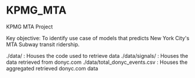 # KPMG_MTA
KPMG MTA Project

Key objective: To identify use case of models that predicts New York City's MTA Subway transit ridership.

./data/ : Houses the code used to retrieve data
./data/signals/ : Houses the data retrieved from donyc.com
./data/total_donyc_events.csv : Houses the aggregated retrieved donyc.com data